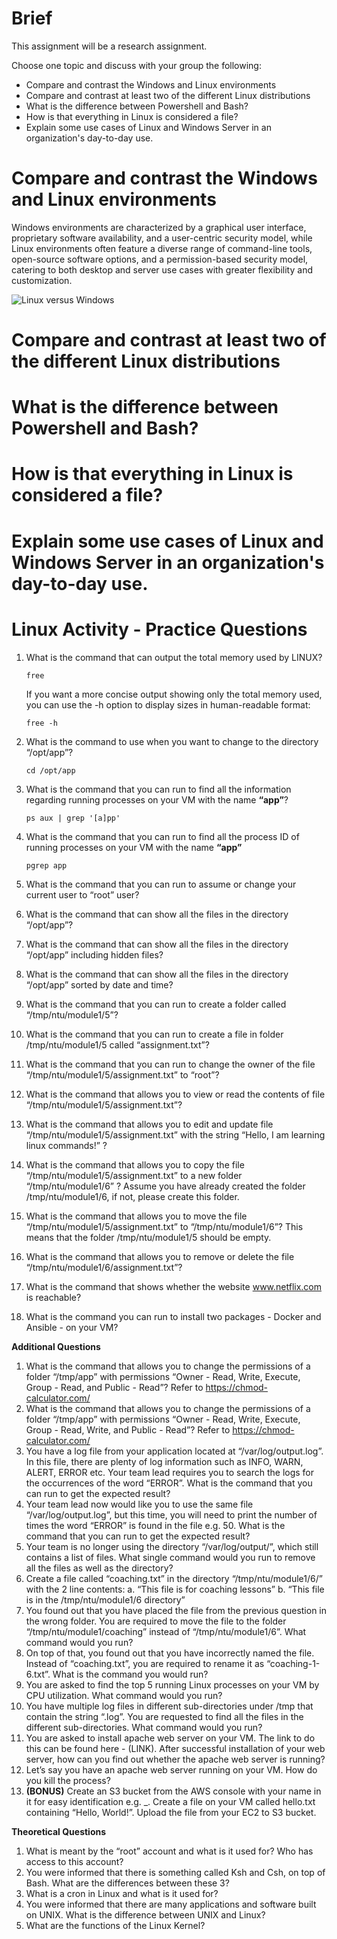 # Brief
This assignment will be a research assignment.

Choose one topic and discuss with your group the following:

- Compare and contrast the Windows and Linux environments
- Compare and contrast at least two of the different Linux distributions
- What is the difference between Powershell and Bash?
- How is that everything in Linux is considered a file?
- Explain some use cases of Linux and Windows Server in an organization's day-to-day use.

# Compare and contrast the Windows and Linux environments

Windows environments are characterized by a graphical user interface, proprietary software availability, and a user-centric security model, while Linux environments often feature a diverse range of command-line tools, open-source software options, and a permission-based security model, catering to both desktop and server use cases with greater flexibility and customization.

![Linux versus Windows](https://www.theknowledgeacademy.com/_files/images/Comparison_between_Windows_and_Linux.png)

# Compare and contrast at least two of the different Linux distributions

# What is the difference between Powershell and Bash?

# How is that everything in Linux is considered a file?

# Explain some use cases of Linux and Windows Server in an organization's day-to-day use.

# Linux Activity - Practice Questions

1. What is the command that can output the total memory used by LINUX?
    
    `free`

    If you want a more concise output showing only the total memory used, you can use the -h option to display sizes in human-readable format:

    `free -h`

2. What is the command to use when you want to change to the directory “/opt/app”?
    
    `cd /opt/app`

3. What is the command that you can run to find all the information regarding running processes on your VM with the name **“app”**?

    `ps aux | grep '[a]pp'`

4. What is the command that you can run to find all the process ID of running processes on your VM with the name **“app”**
    
    `pgrep app`

5. What is the command that you can run to assume or change your current user to “root” user?
6. What is the command that can show all the files in the directory “/opt/app”?
7. What is the command that can show all the files in the directory “/opt/app” including hidden files?
8. What is the command that can show all the files in the directory “/opt/app” sorted by date and time?
9. What is the command that you can run to create a folder called “/tmp/ntu/module1/5”? 
10. What is the command that you can run to create a file in folder /tmp/ntu/module1/5 called “assignment.txt”?
11. What is the command that you can run to change the owner of the file “/tmp/ntu/module1/5/assignment.txt” to “root”?
12. What is the command that allows you to view or read the contents of file “/tmp/ntu/module1/5/assignment.txt”?
13. What is the command that allows you to edit and update file “/tmp/ntu/module1/5/assignment.txt” with the string “Hello, I am learning linux commands!” ?
14. What is the command that allows you to copy the file “/tmp/ntu/module1/5/assignment.txt” to a new folder “/tmp/ntu/module1/6” ? Assume you have already created the folder /tmp/ntu/module1/6, if not, please create this folder.
15. What is the command that allows you to move the file “/tmp/ntu/module1/5/assignment.txt” to “/tmp/ntu/module1/6”? This means that the folder /tmp/ntu/module1/5 should be empty.
16. What is the command that allows you to remove or delete the file “/tmp/ntu/module1/6/assignment.txt”?
17. What is the command that shows whether the website www.netflix.com is reachable?
18. What is the command you can run to install two packages - Docker and Ansible - on your VM?


**Additional Questions**
1. What is the command that allows you to change the permissions of a folder “/tmp/app” with permissions “Owner - Read, Write, Execute, Group - Read, and Public - Read”? Refer to https://chmod-calculator.com/ 
2. What is the command that allows you to change the permissions of a folder “/tmp/app” with permissions “Owner - Read, Write, Execute, Group - Read, Write, and Public - Read”? Refer to https://chmod-calculator.com/ 
3. You have a log file from your application located at “/var/log/output.log”. In this file, there are plenty of log information such as INFO, WARN, ALERT, ERROR etc. Your team lead requires you to search the logs for the occurrences of the word “ERROR”. What is the command that you can run to get the expected result?
4. Your team lead now would like you to use the same file “/var/log/output.log”, but this time, you will need to print the number of times the word “ERROR” is found in the file e.g. 50. What is the command that you can run to get the expected result?
5. Your team is no longer using the directory “/var/log/output/”, which still contains a list of files. What single command would you run to remove all the files as well as the directory?
6. Create a file called “coaching.txt” in the directory “/tmp/ntu/module1/6/” with the 2 line contents:
    a. “This file is for coaching lessons”
    b. “This file is in the /tmp/ntu/module1/6 directory”
7. You found out that you have placed the file from the previous question in the wrong folder. You are required to move the file to the folder “/tmp/ntu/module1/coaching” instead of “/tmp/ntu/module1/6”. What command would you run?
8. On top of that, you found out that you have incorrectly named the file. Instead of “coaching.txt”, you are required to rename it as “coaching-1-6.txt”. What is the command you would run?
9. You are asked to find the top 5 running Linux processes on your VM by CPU utilization. What command would you run?
10. You have multiple log files in different sub-directories under /tmp that contain the string “.log”. You are requested to find all the files in the different sub-directories. What command would you run?
11. You are asked to install apache web server on your VM. The link to do this can be found here - (LINK). After successful installation of your web server, how can you find out whether the apache web server is running? 
12. Let’s say you have an apache web server running on your VM. How do you kill the process?
13. **(BONUS)** Create an S3 bucket from the AWS console with your name in it for easy identification e.g. <NAME>_<DATE>. Create a file on your VM called hello.txt containing “Hello, World!”. Upload the file from your EC2 to S3 bucket.

**Theoretical Questions**
1. What is meant by the “root” account and what is it used for? Who has access to this account?
2. You were informed that there is something called Ksh and Csh, on top of Bash. What are the differences between these 3?
3. What is a cron in Linux and what is it used for? 
4. You were informed that there are many applications and software built on UNIX. What is the difference between UNIX and Linux?
5. What are the functions of the Linux Kernel?
